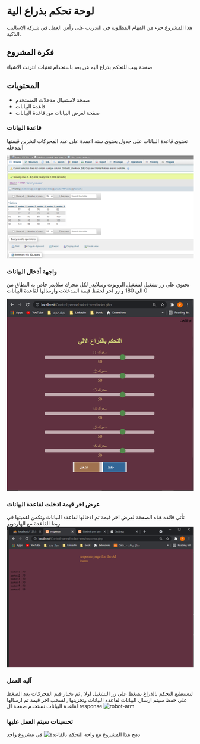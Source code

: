 # لوحة تحكم بذراع الية

هذا المشروع جزء من المهام المطلوبة في التدريب على رأس العمل في شركة الاساليب الذكية.
## فكرة المشروع 
صفحة ويب للتحكم بذراع اليه عن بعد باستخدام تقنيات انترنت الاشياء

## المحتويات 
* صفحة لاستقبال مدخلات المستخدم
* قاعدة البيانات 
* صفحة لعرض البيانات من قاغدة البيانات 

### قاعدة البيانات

تحتوي قاعدة البيانات على جدول يحتوي سته اعمدة على عدد المحركات لتخزين قيمتها المدخلة 

![](./images/db.PNG)


### واجهة أدخال البيانات
تحتوي على زر تشغيل لتشغيل الروبوت وسلايدر لكل محرك سلايدر خاص به النطاق من 0 الى 180 و زر اخر لحفظ قيمة المدخلات وارسالها لقاعدة البيانات  

![](./images/run.PNG)

### عرض اخر قيمة ادخلت لقاعدة البيانات
تأتي فائدة هذه الصفحة لعرض اخر قيمة تم ادخالها لقاعدة البيانات وتكمن اهميتها في ربط القاعدة مع الهاردوير
![](./images/res.PNG)


### آليه العمل

لنستطيع التحكم بالذراع نضغط على زر التشغيل اولا , ثم نختار قيم المحركات بعد الضغط على حفظ سيتم ارسال البيانات لقاعدة البيانات  وتخزينها , لسحب اخر قيمة تم ارسالها لقاعدة البيانات نستخدم صفحة ال response 
![robot-arm](https://user-images.githubusercontent.com/54857144/124033450-9fc1cc80-da02-11eb-8958-3eb8d9abc5b3.gif)

### تحسينات سيتم العمل عليها 
دمج هذا المشروع مع 
![واجه التحكم بالقاعدة](https://github.com/MonaAl-Dawsari/control-panel-for-robot)
في مشروع واحد 



